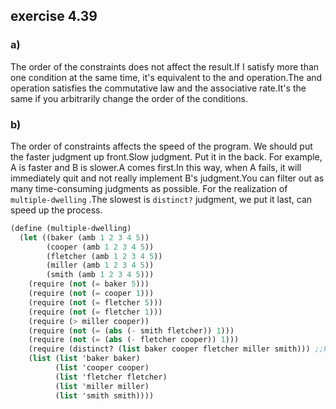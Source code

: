 ## exercise 4.39

### a) 

The order of the constraints does not affect the result.If I satisfy more than one condition at the same time, it's equivalent to the and operation.The and operation satisfies the commutative law and the associative rate.It's the same if you arbitrarily change the order of the conditions.
### b)

The order of constraints affects the speed of the program.
We should put the faster judgment up front.Slow judgment. Put it in the back.
For example, A is faster and B is slower.A comes first.In this way, when A fails, it will immediately quit and not really implement B's judgment.You can filter out as many time-consuming judgments as possible.
For the realization of `multiple-dwelling` .The slowest is `distinct?` judgment, we put it last, can speed up the process.

``` Scheme
(define (multiple-dwelling)
  (let ((baker (amb 1 2 3 4 5))
        (cooper (amb 1 2 3 4 5))
        (fletcher (amb 1 2 3 4 5))
        (miller (amb 1 2 3 4 5))
        (smith (amb 1 2 3 4 5)))
    (require (not (= baker 5)))
    (require (not (= cooper 1)))
    (require (not (= fletcher 5)))
    (require (not (= fletcher 1)))
    (require (> miller cooper))
    (require (not (= (abs (- smith fletcher)) 1)))
    (require (not (= (abs (- fletcher cooper)) 1)))
    (require (distinct? (list baker cooper fletcher miller smith))) ;;Put it to the end
    (list (list 'baker baker)
          (list 'cooper cooper)
          (list 'fletcher fletcher)
          (list 'miller miller)
          (list 'smith smith))))
```
